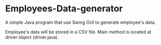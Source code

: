 # Employees-Data-generator

A simple Java program that use Swing GUI to generate employee's data.


Employee's data will be stored in a CSV file. Main method is located at driver object (driver.java).
